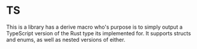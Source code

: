 # TS

This is a library has a derive macro who's purpose is to simply output a TypeScript
version of the Rust type its implemented for. It supports structs and enums, as well as nested versions
of either.
